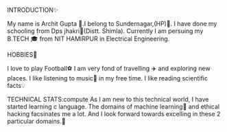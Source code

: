 INTRODUCTION:sparkles:

My name is Archit Gupta :boy:.I belong to Sundernagar,(HP):house_with_garden:. I have done my schooling from Dps jhakri:school:(Distt. Shimla). Currently I am persuing my B.TECH 🎓 from NIT HAMIRPUR in Electrical Engineering.

HOBBIES:muscle:

I love to play Football:soccer:
I am very fond of travelling :airplane: and exploring new places.
I like listening to music:musical_note: in my free time.
I like reading scientific facts💡

TECHNICAL STATS:compute
As I am new to this technical world, I have started learning c language. The domains of machine learning🤖 and ethical hacking  facsinates me a lot. And I look forward towards excelling in these 2 particular domains.:raised_hands:

